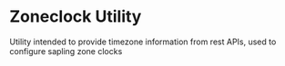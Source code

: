 # Zoneclock Utility
Utility intended to provide timezone information from rest APIs, used to configure sapling zone clocks
